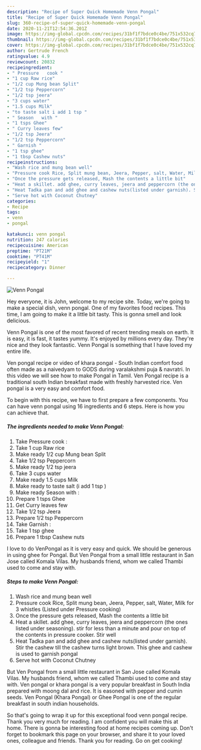 ```yaml
---
description: "Recipe of Super Quick Homemade Venn Pongal"
title: "Recipe of Super Quick Homemade Venn Pongal"
slug: 360-recipe-of-super-quick-homemade-venn-pongal
date: 2020-11-21T12:54:36.201Z
image: https://img-global.cpcdn.com/recipes/31bf1f7bdce0c4be/751x532cq70/venn-pongal-recipe-main-photo.jpg
thumbnail: https://img-global.cpcdn.com/recipes/31bf1f7bdce0c4be/751x532cq70/venn-pongal-recipe-main-photo.jpg
cover: https://img-global.cpcdn.com/recipes/31bf1f7bdce0c4be/751x532cq70/venn-pongal-recipe-main-photo.jpg
author: Gertrude French
ratingvalue: 4.9
reviewcount: 20832
recipeingredient:
- " Pressure   cook "
- "1 cup Raw rice"
- "1/2 cup Mung bean Split"
- "1/2 tsp Peppercorn"
- "1/2 tsp jeera"
- "3 cups water"
- "1.5 cups Milk"
- "to taste salt i add 1 tsp "
- " Season   with "
- "1 tsps Ghee"
- " Curry leaves few"
- "1/2 tsp Jeera"
- "1/2 tsp Peppercorn"
- " Garnish "
- "1 tsp ghee"
- "1 tbsp Cashew nuts"
recipeinstructions:
- "Wash rice and mung bean well"
- "Pressure cook Rice, Split mung bean, Jeera, Pepper, salt, Water, Milk for 3 whistles (Listed under Pressure cooking)"
- "Once the pressure gets released, Mash the contents a little bit"
- "Heat a skillet. add ghee, curry leaves, jeera and peppercorn (the ones listed under seasoning). stir for less than a minute and pour on top of the contents in pressure cooker. Stir well"
- "Heat Tadka pan and add ghee and cashew nuts(listed under garnish). Stir the cashew till the cashew turns light brown. This ghee and cashew is used to garnish pongal"
- "Serve hot with Coconut Chutney"
categories:
- Recipe
tags:
- venn
- pongal

katakunci: venn pongal 
nutrition: 247 calories
recipecuisine: American
preptime: "PT21M"
cooktime: "PT41M"
recipeyield: "1"
recipecategory: Dinner

---
```



![Venn Pongal](https://img-global.cpcdn.com/recipes/31bf1f7bdce0c4be/751x532cq70/venn-pongal-recipe-main-photo.jpg)

Hey everyone, it is John, welcome to my recipe site. Today, we're going to make a special dish, venn pongal. One of my favorites food recipes. This time, I am going to make it a little bit tasty. This is gonna smell and look delicious.

Venn Pongal is one of the most favored of recent trending meals on earth. It is easy, it is fast, it tastes yummy. It's enjoyed by millions every day. They're nice and they look fantastic. Venn Pongal is something that I have loved my entire life.

Ven pongal recipe or video of khara pongal - South Indian comfort food often made as a naivedyam to GODS during varalakshmi puja &amp; navratri. In this video we will see how to make Pongal in Tamil. Ven Pongal recipe is a traditional south Indian breakfast made with freshly harvested rice. Ven pongal is a very easy and comfort food.


To begin with this recipe, we have to first prepare a few components. You can have venn pongal using 16 ingredients and 6 steps. Here is how you can achieve that.

<!--inarticleads1-->

##### The ingredients needed to make Venn Pongal:

1. Take  Pressure   cook :
1. Take 1 cup Raw rice
1. Make ready 1/2 cup Mung bean Split
1. Take 1/2 tsp Peppercorn
1. Make ready 1/2 tsp jeera
1. Take 3 cups water
1. Make ready 1.5 cups Milk
1. Make ready to taste salt (i add 1 tsp )
1. Make ready  Season   with :
1. Prepare 1 tsps Ghee
1. Get  Curry leaves few
1. Take 1/2 tsp Jeera
1. Prepare 1/2 tsp Peppercorn
1. Take  Garnish :
1. Take 1 tsp ghee
1. Prepare 1 tbsp Cashew nuts


I love to do VenPongal as it is very easy and quick. We should be generous in using ghee for Pongal. But Ven Pongal from a small little restaurant in San Jose called Komala Vilas. My husbands friend, whom we called Thambi used to come and stay with. 

<!--inarticleads2-->

##### Steps to make Venn Pongal:

1. Wash rice and mung bean well
1. Pressure cook Rice, Split mung bean, Jeera, Pepper, salt, Water, Milk for 3 whistles (Listed under Pressure cooking)
1. Once the pressure gets released, Mash the contents a little bit
1. Heat a skillet. add ghee, curry leaves, jeera and peppercorn (the ones listed under seasoning). stir for less than a minute and pour on top of the contents in pressure cooker. Stir well
1. Heat Tadka pan and add ghee and cashew nuts(listed under garnish). Stir the cashew till the cashew turns light brown. This ghee and cashew is used to garnish pongal
1. Serve hot with Coconut Chutney


But Ven Pongal from a small little restaurant in San Jose called Komala Vilas. My husbands friend, whom we called Thambi used to come and stay with. Ven pongal or khara pongal is a very popular breakfast in South India prepared with moong dal and rice. It is easoned with pepper and cumin seeds. Ven Pongal (Khara Pongal) or Ghee Pongal is one of the regular breakfast in south indian households. 

So that's going to wrap it up for this exceptional food venn pongal recipe. Thank you very much for reading. I am confident you will make this at home. There is gonna be interesting food at home recipes coming up. Don't forget to bookmark this page on your browser, and share it to your loved ones, colleague and friends. Thank you for reading. Go on get cooking!
